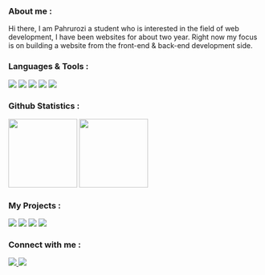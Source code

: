 ### About me : 
<p>Hi there, I am Pahrurozi a student who is interested in the field of web development, I have been websites for about two year. Right now my focus is on building a website from the front-end & back-end development side.</p>

### Languages & Tools :
<img src="https://img.shields.io/badge/Visual_Studio_Code-0078D4?style=for-the-badge&logo=visual%20studio%20code&logoColor=white" /> <img src="https://img.shields.io/badge/JavaScript-323330?style=for-the-badge&logo=javascript&logoColor=F7DF1E" />
<img src="https://img.shields.io/badge/Laravel-FF2D20?style=for-the-badge&logo=laravel&logoColor=white" />
<img src="https://img.shields.io/badge/GIT-E44C30?style=for-the-badge&logo=git&logoColor=white" />
<img src="https://img.shields.io/badge/Heroku-430098?style=for-the-badge&logo=heroku&logoColor=white">

### Github Statistics :
<img height="137px" src="https://github-readme-stats.vercel.app/api?username=pahrurozidev&hide_title=true&hide_border=true&show_icons=true&include_all_commits=true&count_private=true&line_height=21&text_color=000&icon_color=000&bg_color=0,ea6161,ffc64d,fffc4d,52fa5a&theme=graywhite" /> <img height="137px" src="https://github-readme-stats.vercel.app/api/top-langs/?username=pahrurozidev&hide=html&hide_title=true&hide_border=true&layout=compact&langs_count=8&text_color=000&icon_color=fff&bg_color=0,52fa5a,4dfcff,c64dff&theme=graywhite" />

### My Projects :
[<img src="https://img.shields.io/badge/my galery-430098?style=for-the-badge&logo=heroku&logoColor=white">](http://mygalery.herokuapp.com/)
[<img src="https://img.shields.io/badge/mm app-100000?style=for-the-badge&logo=github&logoColor=white" />](http://pahrurozidev.github.io/mmApp/)
[<img src="https://img.shields.io/badge/bookshelf app-100000?style=for-the-badge&logo=github&logoColor=white" />](https://pahrurozidev.github.io/bookshelf/)
[<img src="https://img.shields.io/badge/mari mengaji-00C7B7?style=for-the-badge&logo=netlify&logoColor=white" />](https://mari-mengaji.netlify.app/)

### Connect with me :
<a href="https://www.linkedin.com/in/pahrurozi-39b803211/">
  <img src="https://img.shields.io/badge/LinkedIn-0077B5?style=for-the-badge&logo=linkedin&logoColor=white" /> 
</a>
<a href="mailto:pahrurozi17@gmail.com">
 <img src="https://img.shields.io/badge/Gmail-D14836?style=for-the-badge&logo=gmail&logoColor=white" /> 
</a>
